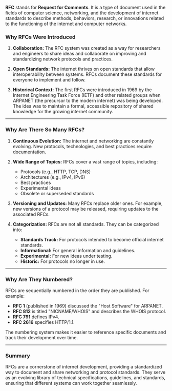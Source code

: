 
**RFC** stands for **Request for Comments**. It is a type of document used in the fields of computer science, networking, and the development of internet standards to describe methods, behaviors, research, or innovations related to the functioning of the internet and computer networks.

### Why RFCs Were Introduced

1. **Collaboration:** The RFC system was created as a way for researchers and engineers to share ideas and collaborate on improving and standardizing network protocols and practices.
    
2. **Open Standards:** The internet thrives on open standards that allow interoperability between systems. RFCs document these standards for everyone to implement and follow.
    
3. **Historical Context:** The first RFCs were introduced in 1969 by the Internet Engineering Task Force (IETF) and other related groups when ARPANET (the precursor to the modern internet) was being developed. The idea was to maintain a formal, accessible repository of shared knowledge for the growing internet community.
    

---

### Why Are There So Many RFCs?

1. **Continuous Evolution:** The internet and networking are constantly evolving. New protocols, technologies, and best practices require documentation.
    
2. **Wide Range of Topics:** RFCs cover a vast range of topics, including:
    
    - Protocols (e.g., HTTP, TCP, DNS)
    - Architectures (e.g., IPv4, IPv6)
    - Best practices
    - Experimental ideas
    - Obsolete or superseded standards
3. **Versioning and Updates:** Many RFCs replace older ones. For example, new versions of a protocol may be released, requiring updates to the associated RFCs.
    
4. **Categorization:** RFCs are not all standards. They can be categorized into:
    
    - **Standards Track:** For protocols intended to become official internet standards.
    - **Informational:** For general information and guidelines.
    - **Experimental:** For new ideas under testing.
    - **Historic:** For protocols no longer in use.

---

### Why Are They Numbered?

RFCs are sequentially numbered in the order they are published. For example:

- **RFC 1** (published in 1969) discussed the "Host Software" for ARPANET.
- **RFC 812** is titled "NICNAME/WHOIS" and describes the WHOIS protocol.
- **RFC 791** defines IPv4.
- **RFC 2616** specifies HTTP/1.1.

The numbering system makes it easier to reference specific documents and track their development over time.

---

### Summary

RFCs are a cornerstone of internet development, providing a standardized way to document and share networking and protocol standards. They serve as an evolving library of technical specifications, guidelines, and standards, ensuring that different systems can work together seamlessly.